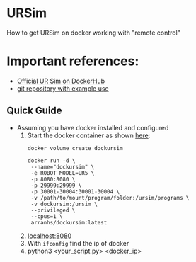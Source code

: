 # URSim
How to get URSim on docker working with "remote control"


# Important references:
* [Official UR Sim on DockerHub](https://hub.docker.com/r/universalrobots/ursim_e-series)
* [git repository with example use](https://github.com/ahobsonsayers/DockURSim)

## Quick Guide
* Assuming you have docker installed and configured
  1. Start the docker container as shown [here](https://github.com/ahobsonsayers/DockURSim#example-usage):
     ```
     docker volume create dockursim
     
     docker run -d \
      --name="dockursim" \
      -e ROBOT_MODEL=UR5 \
      -p 8080:8080 \
      -p 29999:29999 \
      -p 30001-30004:30001-30004 \
      -v /path/to/mount/program/folder:/ursim/programs \
      -v dockursim:/ursim \
      --privileged \
      --cpus=1 \
      arranhs/dockursim:latest
     ```
  2. [localhost:8080](http://localhost:8080/)
  3. With `ifconfig` find the ip of docker
  4. python3 <your_script.py> <docker_ip>
  
